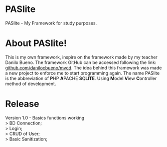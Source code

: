 # PASlite
PASlite - My Framework for study purposes.

# About PASlite!
This is my own framework, inspire on the framework made by my teacher Danilo Bueno. The framework GitHub can be accessed following the link: [github.com/danilocbueno/mvcd](https://github.com/danilocbueno/mvcd).
The idea behind this framework was made a new project to enforce me to start programming again. The name PASlite is the abbreviation of **P**HP **A**PACHE **S**Q**LITE**. Using **M**odel **V**iew **C**ontroller method of development.

# Release
Version 1.0 - Basics functions working \
	> BD Connection; \
	> Login; \
	> CRUD of User; \
	> Basic Sanitization; 